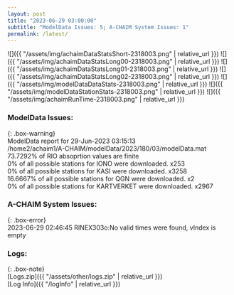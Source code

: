 ```yaml
---
layout: post
title: "2023-06-29 03:00:00"
subtitle: "ModelData Issues: 5; A-CHAIM System Issues: 1"
permalink: /latest/
---
```


![]({{ "/assets/img/achaimDataStatsShort-2318003.png" | relative_url }})
![]({{ "/assets/img/achaimDataStatsLong00-2318003.png" | relative_url }})
![]({{ "/assets/img/achaimDataStatsLong01-2318003.png" | relative_url }})
![]({{ "/assets/img/achaimDataStatsLong02-2318003.png" | relative_url }})
![]({{ "/assets/img/modelDataDataStats-2318003.png" | relative_url }})
![]({{ "/assets/img/modelDataStationStats-2318003.png" | relative_url }})
![]({{ "/assets/img/achaimRunTime-2318003.png" | relative_url }})


### ModelData Issues:  
  
{: .box-warning}  
 ModelData report for 29-Jun-2023 03:15:13   
 /home2/achaim1/A-CHAIM/modelData/2023/180/03/modelData.mat   
 73.7292% of RIO absoprtion values are finite   
 0% of all possible stations for IONO were downloaded. x253   
 0% of all possible stations for KASI were downloaded. x3258   
 16.6667% of all possible stations for QGN were downloaded. x2   
 0% of all possible stations for KARTVERKET were downloaded. x2967   
  
### A-CHAIM System Issues:  
  
{: .box-error}  
2023-06-29 02:46:45 RINEX303o:No valid times were found, vIndex is empty  

### Logs:  
  
{: .box-note}  
[Logs.zip]({{ "/assets/other/logs.zip" | relative_url }})  
[Log Info]({{ "/logInfo" | relative_url }})  
